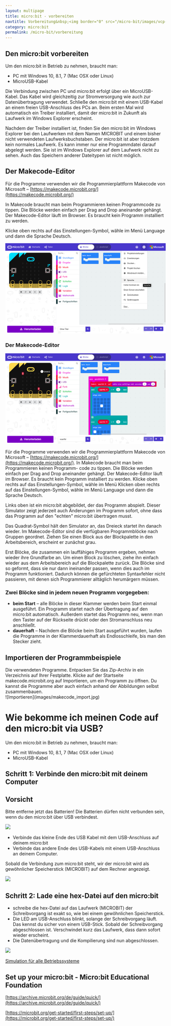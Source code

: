 ```yaml
---
layout: multipage
title: micro:bit - vorbereiten
navtitle: Vorbereitung&nbsp;<img border="0" src="/micro-bit/images/vcp-meet.png" width="16" height="16" title="Dieses Angebot kann auch über VCP-Meet genutzt werden.">
category: micro:bit
permalink: /micro-bit/vorbereitung
---
```

## Den micro:bit vorbereiten

Um den micro:bit in Betrieb zu nehmen, braucht man:
+ PC mit Windows 10, 8.1, 7 (Mac OSX oder Linux)
+ MicroUSB-Kabel

Die Verbindung zwischen PC und micro:bit erfolgt über ein MicroUSB-Kabel. Das Kabel wird gleichzeitig zur Stromversorgung wie auch zur Datenübertragung verwendet. Schließe den micro:bit mit einem USB-Kabel an einem freien USB-Anschluss des PCs an. Beim ersten Mal wird automatisch ein Treiber installiert, damit der micro:bit in Zukunft als Laufwerk im Windows Explorer erscheint.

Nachdem der Treiber installiert ist, finden Sie den micro:bit im Windows Explorer bei den Laufwerken mit dem Namen MICROBIT und einem bisher nicht verwendeten Laufwerksbuchstaben. Der micro:bit ist aber trotzdem kein normales Laufwerk. Es kann immer nur eine Programmdatei darauf abgelegt werden. Sie ist im Windows Explorer auf dem Laufwerk nicht zu sehen. Auch das Speichern anderer Dateitypen ist nicht möglich.

## Der Makecode-Editor
Für die Programme verwenden wir die Programmierplattform Makecode von Microsoft – [https://makecode.microbit.org/](https://makecode.microbit.org/)

In Makecode braucht man beim Programmieren keinen Programmcode zu tippen. Die Blöcke werden einfach per Drag and Drop aneinander gehängt. Der Makecode-Editor läuft im Browser. Es braucht kein Programm installiert zu werden.

Klicke oben rechts auf das Einstellungen-Symbol, wähle im Menü Language und dann die Sprache Deutsch.

![](images/makecode_language.png)

### Der Makecode-Editor

![](images/makecode.jpg)

Für die Programme verwenden wir die Programmierplattform Makecode von Microsoft – [https://makecode.microbit.org/](https://makecode.microbit.org/). In Makecode braucht man beim Programmieren keinen Programm- code zu tippen. Die Blöcke werden einfach per Drag and Drop aneinander gehängt. Der Makecode-Editor läuft im Browser. Es braucht kein Programm installiert zu werden. Klicke oben rechts auf das Einstellungen-Symbol, wähle im Menü Klicken oben rechts auf das Einstellungen-Symbol, wähle im Menü Language und dann die Sprache Deutsch.

Links oben ist ein micro:bit abgebildet, der das Programm abspielt. Dieser Simulator zeigt jederzeit auch Änderungen im Programm sofort, ohne dass das Programm auf den "echten" micro:bit übertragen musst.

Das Quadrat-Symbol hält den Simulator an, das Dreieck startet ihn danach wieder. Im Makecode-Editor sind die verfügbaren Programmblöcke nach Gruppen geordnet. Ziehen Sie einen Block aus der Blockpalette in den Arbeitsbereich, erscheint er zunächst grau.

Erst Blöcke, die zusammen ein lauffähiges Programm ergeben, nehmen wieder ihre Grundfarbe an. Um einen Block zu löschen, ziehe ihn einfach wieder aus dem Arbeitsbereich auf die Blockpalette zurück. Die Blöcke sind so geformt, dass sie nur dann ineinander passen, wenn dies auch im Programm funktioniert. Dadurch können die gefürchteten Syntaxfehler nicht passieren, mit denen sich Programmierer alltäglich herumärgern müssen.

### Zwei Blöcke sind in jedem neuen Programm vorgegeben:

+ **beim Start** – alle Blöcke in dieser Klammer werden beim Start einmal ausgeführt. Ein Programm startet nach der Übertragung auf den micro:bit automatisch. Außerdem startet das Programm neu, wenn man den Taster auf der Rückseite drückt oder den Stromanschluss neu anschließt.
+ **dauerhaft** – Nachdem die Blöcke beim Start ausgeführt wurden, laufen die Programme in der Klammerdauerhaft als Endlosschleife, bis man den Stecker zieht.

<div class="alert alert-warning" role="alert">
<h2>Importieren der Programmbeispiele</h2>
Die verwendeten Programme. Entpacken Sie das Zip-Archiv in ein Verzeichnis auf Ihrer Festplatte.  Klicke auf der Startseite makecode.microbit.org auf Importieren, um ein Programm zu öffnen.
Du kannst die Programme aber auch einfach anhand der Abbildungen selbst zusammenbauen.
</div>
![Importieren](images/makecode_import.jpg)

# Wie bekomme ich meinen Code auf den micro:bit via USB?

Um den micro:bit in Betrieb zu nehmen, braucht man:
+ PC mit Windows 10, 8.1, 7 (Mac OSX oder Linux)
+ MicroUSB-Kabel

## Schritt 1: Verbinde den micro:bit mit deinem Computer

<div class="alert alert-warning" role="alert">
<h2>Vorsicht</h2>
Bitte entferne jetzt das Batterien! Die Batterien dürfen nicht verbunden sein, wenn du den micro:bit über USB verbindest.
</div>

![](https://s3.amazonaws.com/cdn.freshdesk.com/data/helpdesk/attachments/production/19022191134/original/78CKWQghpVcUan_OolK6-dM5hfe-MHCucg.gif?1519817674)

+ Verbinde das kleine Ende des USB Kabel mit dem USB-Anschluss auf deinem micro:bit
+ Verbinde das andere Ende des USB-Kabels mit einem USB-Anschluss an deinem Computer.

Sobald die Verbindung zum micro:bit steht, wir der micro:bit wird als gewöhnlicher Speicherstick (MICROBIT) auf dem Rechner angezeigt.

![](images/micro-bit-laufwerk.gif)

## Schritt 2: Lade eine hex-Datei auf den micro:bit

+ schreibe die hex-Datei auf das Laufwerk (MICROBIT) der Schreibvorgang ist exakt so, wie bei einem gewöhnlichen Speicherstick.
+ Die LED am USB-Anschluss blinkt, solange der Schreibvorgang läuft. Das kennst du sicher von einem USB-Stick. Sobald der Schreibvorgang abgeschlossen ist. Verschwindet kurz das Laufwerk, dass dann sofort wieder erscheint.
+ Die Datenübertragung und die Kompilierung sind nun abgeschlossen.

![](images/micro-bit-laufwerk-hex.gif)

[Simulation für alle Betriebssysteme](https://microbit.org/get-started/first-steps/set-up/#connect-your-micro:bit)

## Set up your micro:bit -  Micro:bit Educational Foundation


[https://archive.microbit.org/de/guide/quick/](https://archive.microbit.org/de/guide/quick/)

[https://microbit.org/get-started/first-steps/set-up/](https://microbit.org/get-started/first-steps/set-up/)
